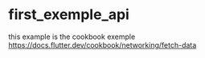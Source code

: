 # first_exemple_api
this example is the cookbook exemple https://docs.flutter.dev/cookbook/networking/fetch-data 
